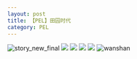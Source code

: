 ```yaml
---
layout: post
title: 【PEL】田园时代
category: PEL
---
```

![story_new_final](http://rh8cub8wq.hd-bkt.clouddn.com/img/story_new_final_0322.png)
![](http://rfbyavrvr.hd-bkt.clouddn.com/img/pel-good-time-220605-4.jpg)
![](http://rfbyavrvr.hd-bkt.clouddn.com/img/pel-good-time-220605-1.jpg)
![](http://rfbyavrvr.hd-bkt.clouddn.com/img/pel-good-time-220605-2.jpg)
![](http://rfbyavrvr.hd-bkt.clouddn.com/img/pel-good-time-220605-3.jpg)
![wanshan](http://rh8cub8wq.hd-bkt.clouddn.com/img/wanshan.png)





  




